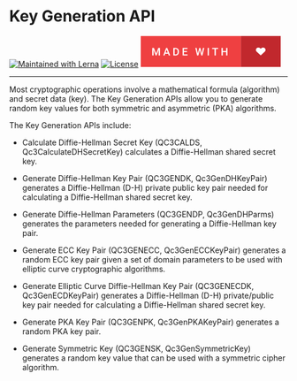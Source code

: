 # Key Generation API

[![Maintained with Lerna](https://img.shields.io/badge/maintained%20with-lerna-blue?style=for-the-badge)](https://lerna.js.org/)
[![License](https://img.shields.io/badge/License-MIT-green.svg?style=for-the-badge&logo=)](https://opensource.org/licenses/MIT)
![Made with Love](/assets/made-with-love.svg)

***

Most cryptographic operations involve a mathematical formula (algorithm) and
secret data (key). The Key Generation APIs allow you to generate random key
values for both symmetric and asymmetric (PKA) algorithms.

The Key Generation APIs include:

-   Calculate Diffie-Hellman Secret Key (QC3CALDS, Qc3CalculateDHSecretKey)
calculates a Diffie-Hellman shared secret key.

-   Generate Diffie-Hellman Key Pair (QC3GENDK, Qc3GenDHKeyPair) generates a
Diffie-Hellman (D-H) private public key pair needed for calculating a
Diffie-Hellman shared secret key.

-   Generate Diffie-Hellman Parameters (QC3GENDP, Qc3GenDHParms) generates the
parameters needed for generating a Diffie-Hellman key pair.

-   Generate ECC Key Pair (QC3GENECC, Qc3GenECCKeyPair) generates a random ECC
key pair given a set of domain parameters to be used with elliptic curve
cryptographic algorithms.

-   Generate Elliptic Curve Diffie-Hellman Key Pair
(QC3GENECDK, Qc3GenECDKeyPair) generates a Diffie-Hellman (D-H) private/public
key pair needed for calculating a Diffie-Hellman shared secret key.

-   Generate PKA Key Pair (QC3GENPK, Qc3GenPKAKeyPair) generates a random PKA
key pair.

-   Generate Symmetric Key (QC3GENSK, Qc3GenSymmetricKey) generates a random key
value that can be used with a symmetric cipher algorithm.

